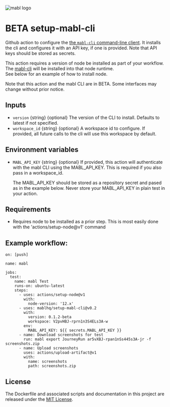 ![mabl logo](https://avatars3.githubusercontent.com/u/25963599?s=100&v=4)

# BETA setup-mabl-cli

Github action to configure the
[the `mabl-cli` command-line client](https://help.mabl.com/docs/mabl-cli). It
installs the cli and configures it with an API key, if one is provided. Note
that API keys should be stored as secrets.

This action requires a version of node be installed as part of your workflow.
The [mabl-cli](https://www.npmjs.com/package/@mablhq/mabl-cli) will be installed into that node runtime.  
See below for an example of how to install node.

Note that this action and the mabl CLI are in BETA. Some interfaces may change
without prior notice.

## Inputs

- `version` {string} {optional} The version of the CLI to install. Defaults to
  latest if not specified.
- `workspace_id` {string} {optional} A workspace id to configure.  If provided, all future calls to the cli will use this workspace by default.

## Environment variables

- `MABL_API_KEY` {string} {optional} If provided, this action will authenticate
  with the mabl CLI using the MABL_API_KEY.  This is required if you also pass in a workspace_id.
  
  The MABL_API_KEY should be stored as a repository secret and pased as in the
  example below. Never store your MABL_API_KEY in plain test in your action.

## Requirements

- Requires node to be installed as a prior step. This is most easily done with
  the 'actions/setup-node@v1' command

## Example workflow:

```
on: [push]

name: mabl

jobs:
  test:
    name: mabl Test
    runs-on: ubuntu-latest
    steps:
      - uses: actions/setup-node@v1
        with:
          node-version: '12.x'
      - uses: mablhq/setup-mabl-cli@v0.2
        with:
          version: 0.1.2-beta
          workspace: V2pvHBJ-rprn1n3S4ELs3A-w
        env:
          MABL_API_KEY: ${{ secrets.MABL_API_KEY }}
      - name: Download screenshots for test
        run: mabl export JourneyRun ar5vXBJ-rpan1nSs445s3A-jr -f screenshots.zip
      - name: Upload screenshots
        uses: actions/upload-artifact@v1
        with:
          name: screenshots
          path: screenshots.zip
```

## License

The Dockerfile and associated scripts and documentation in this project are
released under the [MIT License](LICENSE).
